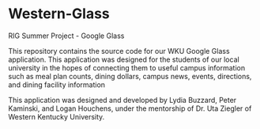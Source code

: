 Western-Glass
=============

RIG Summer Project - Google Glass

This repository contains the source code for our WKU Google Glass application.
This application was designed for the students of our local university in the
hopes of connecting them to useful campus information such as meal plan counts, dining dollars, campus news, events, directions,  and dining facility information

This application was designed and developed by Lydia Buzzard, Peter Kaminski, and Logan Houchens, under the mentorship of Dr. Uta Ziegler of Western Kentucky University. 


